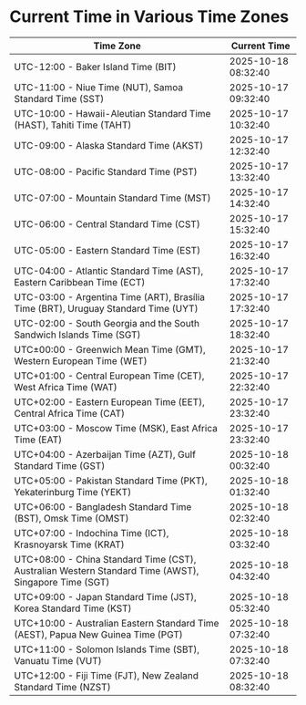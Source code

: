 # Current Time in Various Time Zones

| Time Zone | Current Time |
|-----------|--------------|
| UTC-12:00 - Baker Island Time (BIT) | 2025-10-18 08:32:40 |
| UTC-11:00 - Niue Time (NUT), Samoa Standard Time (SST) | 2025-10-17 09:32:40 |
| UTC-10:00 - Hawaii-Aleutian Standard Time (HAST), Tahiti Time (TAHT) | 2025-10-17 10:32:40 |
| UTC-09:00 - Alaska Standard Time (AKST) | 2025-10-17 12:32:40 |
| UTC-08:00 - Pacific Standard Time (PST) | 2025-10-17 13:32:40 |
| UTC-07:00 - Mountain Standard Time (MST) | 2025-10-17 14:32:40 |
| UTC-06:00 - Central Standard Time (CST) | 2025-10-17 15:32:40 |
| UTC-05:00 - Eastern Standard Time (EST) | 2025-10-17 16:32:40 |
| UTC-04:00 - Atlantic Standard Time (AST), Eastern Caribbean Time (ECT) | 2025-10-17 17:32:40 |
| UTC-03:00 - Argentina Time (ART), Brasília Time (BRT), Uruguay Standard Time (UYT) | 2025-10-17 17:32:40 |
| UTC-02:00 - South Georgia and the South Sandwich Islands Time (SGT) | 2025-10-17 18:32:40 |
| UTC±00:00 - Greenwich Mean Time (GMT), Western European Time (WET) | 2025-10-17 21:32:40 |
| UTC+01:00 - Central European Time (CET), West Africa Time (WAT) | 2025-10-17 22:32:40 |
| UTC+02:00 - Eastern European Time (EET), Central Africa Time (CAT) | 2025-10-17 23:32:40 |
| UTC+03:00 - Moscow Time (MSK), East Africa Time (EAT) | 2025-10-17 23:32:40 |
| UTC+04:00 - Azerbaijan Time (AZT), Gulf Standard Time (GST) | 2025-10-18 00:32:40 |
| UTC+05:00 - Pakistan Standard Time (PKT), Yekaterinburg Time (YEKT) | 2025-10-18 01:32:40 |
| UTC+06:00 - Bangladesh Standard Time (BST), Omsk Time (OMST) | 2025-10-18 02:32:40 |
| UTC+07:00 - Indochina Time (ICT), Krasnoyarsk Time (KRAT) | 2025-10-18 03:32:40 |
| UTC+08:00 - China Standard Time (CST), Australian Western Standard Time (AWST), Singapore Time (SGT) | 2025-10-18 04:32:40 |
| UTC+09:00 - Japan Standard Time (JST), Korea Standard Time (KST) | 2025-10-18 05:32:40 |
| UTC+10:00 - Australian Eastern Standard Time (AEST), Papua New Guinea Time (PGT) | 2025-10-18 07:32:40 |
| UTC+11:00 - Solomon Islands Time (SBT), Vanuatu Time (VUT) | 2025-10-18 07:32:40 |
| UTC+12:00 - Fiji Time (FJT), New Zealand Standard Time (NZST) | 2025-10-18 08:32:40 |
